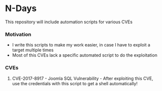 # N-Days
This repository will include automation scripts for various CVEs


### Motivation
- I write this scripts to make my work easier, in case I have to exploit a target multiple times
- Most of this CVEs lack a specific automated script to do the exploitation


### CVEs
1. CVE-2017-8917 - Joomla SQL Vulnerability - After exploiting this CVE, use the credentials with this script to get a shell automatically! 
